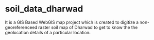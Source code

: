 # soil_data_dharwad
It is a GIS Based WebGIS map project which is created to digitize a non-georeferenceed raster soil map of Dharwad to get to know the the geolocation details of a particular location.
